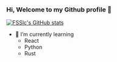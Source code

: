 ### Hi, Welcome to my Github profile 👋

[![FSSlc's GitHub stats](https://github-readme-stats.vercel.app/api?username=FSSlc&show_icons=true&?theme=vue)](https://github.com/anuraghazra/github-readme-stats)

<!-- - 🔭 I’m currently working on -->
- 🌱 I’m currently learning
  - React
  - Python
  - Rust
